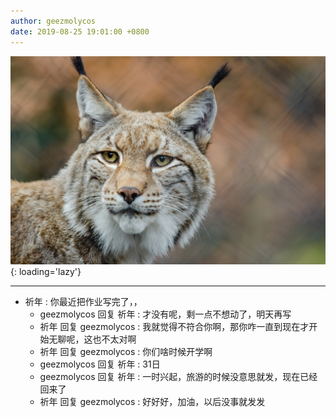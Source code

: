 ```yaml
---
author: geezmolycos
date: 2019-08-25 19:01:00 +0800
---
```


![](/images/qq-zone/2019-08-25-lynx.jpg){: loading='lazy'}

---

- 祈年 : 你最近把作业写完了，，
  - geezmolycos 回复 祈年 : 才没有呢，剩一点不想动了，明天再写
  - 祈年 回复 geezmolycos : 我就觉得不符合你啊，那你咋一直到现在才开始无聊呢，这也不太对啊
  - 祈年 回复 geezmolycos : 你们啥时候开学啊
  - geezmolycos 回复 祈年 : 31日
  - geezmolycos 回复 祈年 : 一时兴起，旅游的时候没意思就发，现在已经回来了
  - 祈年 回复 geezmolycos : 好好好，加油，以后没事就发发

